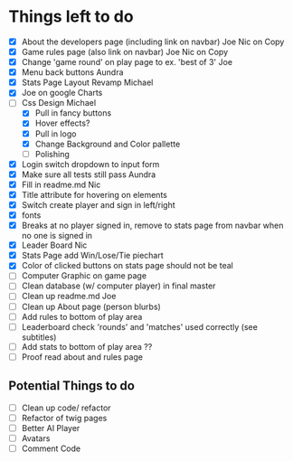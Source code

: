# Things left to do

* [x] About the developers page (including link on navbar) Joe Nic on Copy
* [x] Game rules page (also link on navbar) Joe Nic on Copy
* [x] Change 'game round' on play page to ex. 'best of 3' Joe
* [x] Menu back buttons Aundra
* [x] Stats Page Layout Revamp Michael
* [x] Joe on google Charts
* [ ] Css Design Michael
  * [x] Pull in fancy buttons
  * [x] Hover effects?
  * [x] Pull in logo
  * [x] Change Background and Color pallette
  * [ ] Polishing
* [x] Login switch dropdown to input form
* [x] Make sure all tests still pass Aundra
* [x] Fill in readme.md Nic
* [x] Title attribute for hovering on elements
* [x] Switch create player and sign in left/right
* [x] fonts
* [x] Breaks at no player signed in, remove to stats page from navbar when no one is signed in
* [x] Leader Board Nic
* [x] Stats Page add Win/Lose/Tie piechart
* [x] Color of clicked buttons on stats page should not be teal
* [ ] Computer Graphic on game page
* [ ] Clean database (w/ computer player) in final master
* [ ] Clean up readme.md Joe
* [ ] Clean up About page (person blurbs)
* [ ] Add rules to bottom of play area
* [ ] Leaderboard check 'rounds' and 'matches' used correctly (see subtitles)
* [ ] Add stats to bottom of play area ??
* [ ] Proof read about and rules page

## Potential Things to do
* [ ] Clean up code/ refactor
* [ ] Refactor of twig pages
* [ ] Better AI Player
* [ ] Avatars
* [ ] Comment Code
